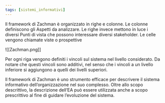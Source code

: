 ```yaml
---
tags: [sistemi_informativi]
---
```

Il framework di Zachman è organizzato in righe e colonne.
Le colonne definiscono gli Aspetti da analizzare.
Le righe invece mettono in luce i diversi Punti di vista che possono interessare
diversi stakeholder.
Le celle vengono chiamate viste o prospettive

![[Zachman.png]]

Per ogni riga vengono definiti i vincoli sul sistema nel livello considerato.
Da notare che questi vincoli sono additivi, nel senso che i vincoli a un livello
inferiore si aggiungono a quelli dei livelli superiori.

Il framework di Zachman è uno strumento efficace per descrivere il sistema
informativo dell’organizzazione nel suo complesso. Oltre allo scopo descrittivo,
la descrizione dell’EA può essere utilizzata anche a scopo prescrittivo al fine di
guidare l’evoluzione del sistema.